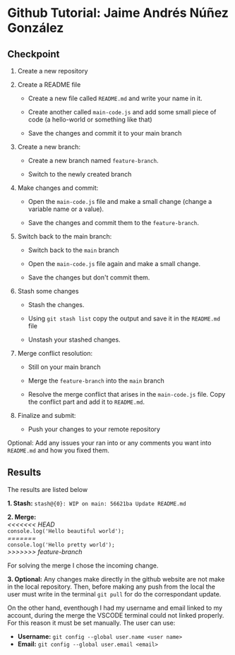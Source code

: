 # Github Tutorial: Jaime Andrés Núñez González

## Checkpoint
1. Create a new repository 

2. Create a README file 

    - Create a new file called `README.md` and write your name in it. 

    - Create another called `main-code.js` and add some small piece of code (a hello-world or something like that) 

    - Save the changes and commit it to your main branch 

3. Create a new branch: 

    - Create a new branch named `feature-branch`. 

    - Switch to the newly created branch 

4. Make changes and commit: 

    - Open the `main-code.js` file and make a small change (change a variable name or a value). 

    - Save the changes and commit them to the `feature-branch`. 

5. Switch back to the main branch: 

    - Switch back to the `main` branch 

    - Open the `main-code.js` file again and make a small change. 

    - Save the changes but don't commit them. 

6. Stash some changes 

    - Stash the changes. 

    - Using `git stash list` copy the output and save it in the `README.md` file 

    - Unstash your stashed changes. 

6. Merge conflict resolution: 

    - Still on your main branch 

    - Merge the `feature-branch` into the `main` branch 

    - Resolve the merge conflict that arises in the `main-code.js` file. Copy the conflict part and add it to `README.md`. 

7. Finalize and submit: 

    - Push your changes to your remote repository
   
Optional: Add any issues your ran into or any comments you want into `README.md` and how you fixed them. 

## Results
The results are listed below

**1. Stash:** 
`stash@{0}: WIP on main: 56621ba Update README.md`

**2. Merge:** <br />
*<<<<<<< HEAD* <br />
`console.log('Hello beautiful world');` <br />
*=======* <br />
`console.log('Hello pretty world');` <br />
*>>>>>>> feature-branch* <br />

For solving the merge I chose the incoming change.

**3. Optional:** Any changes make directly in the github website are not make in the local repository. Then, before making any push from the local the user must write in the terminal `git pull` for do the correspondant update. <br />

On the other hand, eventhough I had my username and email linked to my account, during the merge the VSCODE terminal could not linked properly. For this reason it must be set manually. The user can use:

- **Username:** `git config --global user.name <user name>` <br />
- **Email:** `git config --global user.email <email>`




